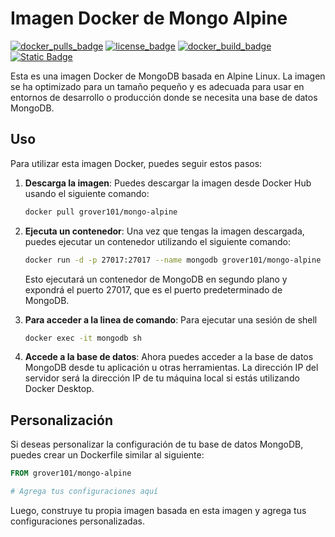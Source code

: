 # Imagen Docker de Mongo Alpine

[![docker_pulls_badge](https://img.shields.io/docker/pulls/grover101/mongo-alpine.svg?style=flat&logo=docker)](https://hub.docker.com/r/grover101/mongo-alpine)
[![license_badge](https://img.shields.io/github/license/grover101/mongo-alpine.svg)](LICENSE)
[![docker_build_badge](https://img.shields.io/docker/automated/grover101/mongo-alpine.svg?style=flat&logo=docker)](https://hub.docker.com/r/grover101/mongo-alpine)
[![Static Badge](https://img.shields.io/badge/mongo-alpine?style=flat&logo=github&label=GitHub)](https://github.com/Grover101/mongo-alpine)

Esta es una imagen Docker de MongoDB basada en Alpine Linux. La imagen se ha optimizado para un tamaño pequeño y es adecuada para usar en entornos de desarrollo o producción donde se necesita una base de datos MongoDB.

## Uso

Para utilizar esta imagen Docker, puedes seguir estos pasos:

1. **Descarga la imagen**: Puedes descargar la imagen desde Docker Hub usando el siguiente comando:

   ```sh
   docker pull grover101/mongo-alpine
   ```

2. **Ejecuta un contenedor**: Una vez que tengas la imagen descargada, puedes ejecutar un contenedor utilizando el siguiente comando:

   ```sh
   docker run -d -p 27017:27017 --name mongodb grover101/mongo-alpine
   ```

   Esto ejecutará un contenedor de MongoDB en segundo plano y expondrá el puerto 27017, que es el puerto predeterminado de MongoDB.

3. **Para acceder a la linea de comando**: Para ejecutar una sesión de shell

   ```sh
   docker exec -it mongodb sh
   ```

4. **Accede a la base de datos**: Ahora puedes acceder a la base de datos MongoDB desde tu aplicación u otras herramientas. La dirección IP del servidor será la dirección IP de tu máquina local si estás utilizando Docker Desktop.

## Personalización

Si deseas personalizar la configuración de tu base de datos MongoDB, puedes crear un Dockerfile similar al siguiente:

```Dockerfile
FROM grover101/mongo-alpine

# Agrega tus configuraciones aquí
```

Luego, construye tu propia imagen basada en esta imagen y agrega tus configuraciones personalizadas.
